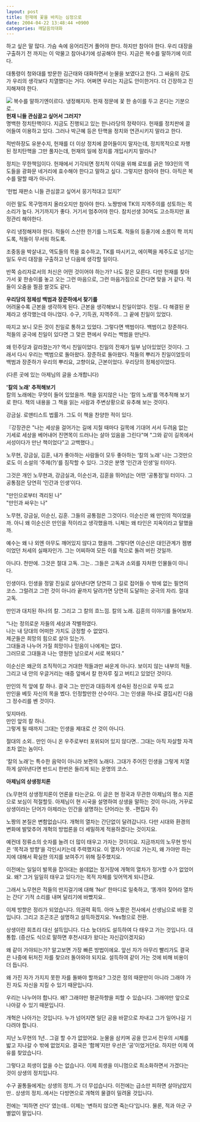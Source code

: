 ```yaml
---
layout: post
title: 헌재에 꽃을 바치는 심정으로
date: 2004-04-22 13:48:44 +0900
categories: 깨달음의대화
---
```

하고 싶은 말 많다. 가슴 속에 응어리진거 풀어야 한다. 하지만 참아야 한다. 우리 대장을 구출하기 전 까지는 이 악물고 참아내기에 성공해야 한다. 지금은 복수를 말하기에 이르다.    
  
대통령이 청와대를 방문한 김근태와 대화하면서 눈물을 보였다고 한다. 그 싸움의 강도가 우리의 생각보다 치열했다는 거다. 어쩌면 우리는 지금도 안이한거다. 더 긴장하고 진지해져야 한다. 


    

    
          
  
<IMG src="http://drkimz.com/technote/board/private/upimg/1082514801.jpg" border=0> 복수를 말하기엔이르다. 냉정해지자. 헌재 정문에 꽃 한 송이를 두고 온다는 기분으로..   
**헌재 니들 관심끌고 싶어서 그러지?**  
명백한 정치탄핵이다. 지금도 진행되고 있는 한나라당의 정략이다. 헌재를 정치판에 끌어들여 이용하고 있다. 그러나 박근혜 등은 탄핵을 정치와 연관시키지 말라고 한다. 
  
  
적반하장도 유분수지, 헌재를 더 이상 정치에 끌어들이지 말자는데, 정치목적으로 자행된 정치탄핵을 그만 풀자는데, 헌재의 일에 정치를 개입시키지 말라니?    
  
정치는 무한책임이다. 헌재에서 기각되면 정치적 이익을 위해 로또를 긁은 193인의 역도들을 광화문 네거리에 효수해야 한다고 말하고 싶다. 그렇지만 참아야 한다. 아직은 복수를 말할 때가 아니다.    
  
‘헌법 재판소 니들 관심끌고 싶어서 뭉기적대고 있지?’    
  
이런 말도 목구멍까지 올라오지만 참아야 한다. 노짱방에 TK의 지역주의를 성토하는 목소리가 높다. 거기까지가 좋다. 거기서 멈추어야 한다. 참치선생 30억도 고소하지만 표정관리 해야한다.    
  
우리 냉정해져야 한다. 적들이 스산한 한기를 느끼도록. 적들의 등줄기에 소름이 쫙 끼치도록, 적들이 무서워 하도록.    
  
조중동을 박살내고, 역도들의 목을 효수하고, TK를 따시키고, 에이펙을 제주도로 넘기는 일도 우리 대장을 구출하고 난 다음에 생각할 일이다.    
  
반쪽 승리자로서의 처신은 어떤 것이어야 하는가? 나도 잘은 모른다. 다만 헌재를 찾아가서 꽃 한송이를 놓고 오는 그런 마음으로, 그런 마음가짐으로 간다면 맞을 거 같다. 적들이 오줌을 찔끔 쌀것도 같다.    
  
**우리당의 정체성 백범과 장준하에서 찾기를**  
어려울수록 근본을 생각하게 된다. 근본을 생각해보니 친일이었다. 친일.. 다 해결된 문제라고 생각했는데 아니었다. 수구, 기득권, 지역주의.. 그 끝에 친일이 있었다.    
  
따지고 보니 모든 것이 친일로 통하고 있었다. 그렇다면 백범이다. 백범이고 장준하다. 적들의 궁극에 친일이 있다면 그 맞은 편에서 우리는 백범을 만난다.    
  
왜 민주당과 갈라졌는가? 역시 친일이었다. 친일의 잔재가 일부 남아있었던 것이다. 그래서 다시 우리는 백범으로 돌아왔다. 장준하로 돌아왔다. 적들의 뿌리가 친일이었듯이 백범과 장준하가 우리의 뿌리요, 고향이요, 근본이었다. 우리당의 정체성이었다. 


  
  
(다른 곳에 있는 아제님의 글을 소개합니다)   
  
**'칼의 노래' 추적해보기**  
칼의 노래에는 무엇이 들어 있었을까. 책을 읽지않은 나는 ‘칼의 노래’를 역추적해 보기로 한다. 책의 내용을 그 책을 읽는 사람과 주변상황으로 유추해 보는 것이다. 
  
  
강금실. 로맨티스트 법률가. 그도 이 책을 찬양한 적이 있다.   
  
『강장관은 "나는 세상을 걸어가는 길에 지칠 때마다 길목에 기대어 서서 두려움 없는 기세로 세상을 베어내어 진면목이 드러나는 살아 있음을 그린다"며 "그와 같이 길목에서 서성이다가 만난 책이었다"고 고백했다.』   
  
노무현, 강금실, 김훈, 내가 좋아하는 사람들이 모두 좋아하는 ‘칼의 노래’ 나는 그것만으로도 이 소설의 ‘주제(?)’를 짐작할 수 있다. 그것은 분명 ‘인간과 인생’일 터이다.   
  
그것은 개인 노무현과, 강금실과, 이순신과, 김훈을 뛰어넘는 어떤 ‘공통점’일 터이다. 그 공통점은 당연히 ‘인간과 인생’이다.   
  
"만인으로부터 격리된 나"   
"만인과 싸우는 나"    
  
노무현, 강금실, 이순신, 김훈. 그들의 공통점은 그것이다. 이순신은 왜 만인의 적이었을까. 아니 왜 이순신은 만인을 적이라고 생각했을까. 니체는 왜 타인은 지옥이라고 말했을까.   
  
예수는 왜 나 외엔 아무도 깨어있지 않다고 했을까. 그렇다면 이순신은 대인관계가 젬병이었던 처세의 실패자인가. 그는 어찌하여 모든 이를 적으로 돌려 버린 것일까.   
  
아니다. 천만에. 그것은 절대 고독. 그는.. 그들은 고독과 소외를 자처한 인물들이 아니다.   
  
인생이다. 인생을 정말 진실로 살아낸다면 당연히 그 길로 접어들 수 밖에 없는 필연의 코스. 그럴려고 그런 것이 아니라 끝까지 달려가면 당연히 도달하는 궁극의 자리. 절대 고독.   
  
만인과 대치된 하나의 칼. 그리고 그 칼의 흐느낌. 칼의 노래. 김훈의 이야기를 들어보자.   
  
“나는 정의로운 자들의 세상과 작별하였다.   
나는 내 당대의 어떠한 가치도 긍정할 수 없었다.   
제군들은 희망의 힘으로 살아 있는가.   
그대들과 나누어 가질 희망이나 믿음이 나에게는 없다.   
그러므로 그대들과 나는 영원한 남으로서 서로 복되다.”    
  
이순신은 왜군의 조직적이고 거대한 적들과만 싸운게 아니다. 보이지 않는 내부의 적들. 그리고 내 안의 우글거리는 애증 앞에서 칼 한자루 짚고 버티고 있었던 것이다.   
  
만인의 적 앞에 칼 하나. 결국 그는 만인과 대등하게 성숙된 정신으로 우뚝 섰고   
만인을 베듯 자신의 목을 벴다. 인정할만한 산수이다. 그는 인생을 하나로 결집시킨 다음 그 정수리를 벤 것이다.   
  
잊지마라.   
만인 앞의 칼 하나.   
그렇게 될 때까지 그대는 인생을 제대로 산 것이 아니다.    
  
절대의 소외.. 만인 아니 온 우주로부터 포위되어 있지 않다면.. 그대는 아직 자살할 자격조차 없는 놈이다.   
  
‘칼의 노래’는 특수한 음악이 아니라 보편의 노래다. 그대가 주어진 인생을 그렇게 치열하게 살아낸다면 반드시 한번은 들리게 되는 운명의 코스.   
  
**아제님의 상생정치론**  
  
(노무현의 상생정치론이 언론을 타는군요. 이 글은 현 정국과 무관한 아제님의 평소 지론으로 보심이 적절할듯. 아제님이 현 시국을 설명하여 상생을 말하는 것이 아니라, 거꾸로 상생이라는 단어가 아제라는 인간을 설명하는 단어라는 뜻. -편집자 주)   
  
노짱의 본질은 변함없습니다. 개혁의 열차는 간단없이 달려갑니다. 다만 시대와 환경의 변화에 발맞추어 개혁의 방법론을 더 세밀하게 적용하겠다는 것이지요.   
  
예컨데 정류소의 숫자를 늘려 더 많이 태우고 가자는 것이지요. 지금까지의 노무현 방식은 ‘목적과 방향’을 각인시키는데 주력했지요. 이 열차가 어디로 가는지, 왜 가야만 하는지에 대해서 확실한 의지를 보여주기 위해 질주했지요.   
  
이전에는 일일이 발목을 잡아대는 쓸데없는 정거장에 개혁의 열차가 정거할 수가 없었어요. 왜? 그거 일일히 태우고 있다가는 목적 자체를 잊어먹게 되니깐요.   
  
그래서 노무현은 적들의 딴지걸기에 대해 ‘No!’ 한마디로 일축하고, ‘똥개야 짖어라 열차는 간다’ 기적 소리를 내며 달리기에 바빴지요..   
  
이제 방향은 정리가 되었습니다. 의권력 획득. 아마 노짱은 전사에서 선생님으로 바뀔 것입니다. 그리고 조곤조곤 설명하고 설득하겠지요. Yes형으로 전환.   
  
상생이란 회초리 대신 설득입니다. 다소 늦더라도 설득하여 다 태우고 가는 것입니다. 대통합. (증산도 식으로 말하면 후천시대가 왔다는 자신감이겠지요)   
  
왜 같이 가야되는가? 알고보면 가장 빠른 방법이에요. 앞선 자가 아무리 빨리가도 결국은 나중에 뒤처진 자를 찾으러 돌아와야 되지요. 설득하여 같이 가는 것에 비해 비용이 더 듭니다.   
  
왜 가진 자가 가지지 못한 자를 돌봐야 할까요? 그것은 정의 때문만이 아니라 그래야 가진 자도 자신을 지킬 수 있기 때문입니다.   
  
우리는 나누어야 합니다. 왜? 그래야만 평균하향을 피할 수 있습니다. 그래야만 앞으로 나아갈 수 있기 때문입니다.   
  
개혁은 나아가는 것입니다. 누가 넘어지면 일단 공을 바깥으로 차내고 그가 일어나길 기다려야 합니다.   
  
지난 노무현의 1년.. 그걸 할 수가 없었어요. 눈물을 삼키며 공을 안고서 전우의 시체를 밟고 지나갈 수 밖에 없었지요. 결국은 ‘함께’지만 우선은 ‘공’이었거던요. 하지만 이제 여유를 찾았습니다.   
  
그렇다고 희생이 없을 수는 없습니다. 이제 희생을 미니멈으로 최소화하면서 가겠다는 것이 상생의 정치입니다.   
  
수구 꼴통들에게는 상생의 정치..가 더 무섭습니다. 이전에는 급소만 피하면 살아남았지만.. 상생의 정치..에서는 다방면으로 개혁의 물결이 밀려올 것입니다.   
  
전에는 ‘피하면 산다’ 였는데.. 이제는 ‘변하지 않으면 죽는다’입니다. 물론, 적과 아군 구별없이 말입니다.